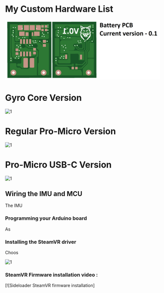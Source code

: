 # My Custom Hardware List

![1](images/battery_pcb.png)

# Gyro Core Version
![1](docs/img/custom_hardware_version.JPG)
# Regular Pro-Micro Version
![1](docs/img/promicro_version.JPG)
# Pro-Micro USB-C Version
![1](docs/img/USBC_Version.JPG)

## Wiring the IMU and MCU
The IMU 

### Programming your Arduino board

As 

### Installing the SteamVR driver

Choos

![1](docs/img/resolutions.png)

### SteamVR Firmware installation video :
[![Sideloader SteamVR firmware installation]

